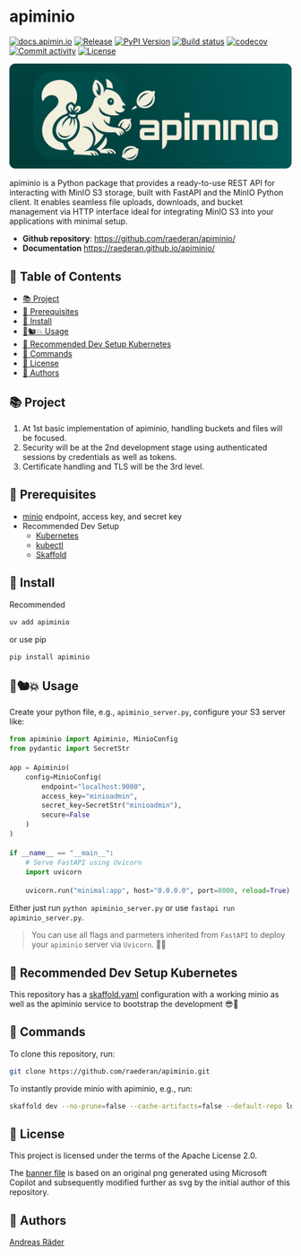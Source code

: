# apiminio <!-- omit in toc -->

[![docs.apimin.io](https://img.shields.io/badge/apimin.io-docs-blue
)](https://docs.apimin.io)
[![Release](https://img.shields.io/github/v/release/raederan/apiminio
)](https://github.com/raederan/apiminio/releases)
[![PyPI Version](https://img.shields.io/pypi/v/apiminio)](https://pypi.org/project/apiminio/)
[![Build status](https://img.shields.io/github/actions/workflow/status/raederan/apiminio/main.yml?branch=main)](https://github.com/raederan/apiminio/actions/workflows/main.yml?query=branch%3Amain)
[![codecov](https://codecov.io/gh/raederan/apiminio/branch/main/graph/badge.svg)](https://codecov.io/gh/raederan/apiminio)
[![Commit activity](https://img.shields.io/github/commit-activity/m/raederan/apiminio)](https://img.shields.io/github/commit-activity/m/raederan/apiminio)
[![License](https://img.shields.io/github/license/raederan/apiminio)](https://img.shields.io/github/license/raederan/apiminio)

[![apiminio banner](./img/apiminio_banner.svg)](https://docs.apimin.io)

apiminio is a Python package that provides a ready-to-use REST API for interacting with MinIO S3 storage, built with FastAPI and the MinIO Python client. It enables seamless file uploads, downloads, and bucket management via HTTP interface ideal for integrating MinIO S3 into your applications with minimal setup.

- **Github repository**: <https://github.com/raederan/apiminio/>
- **Documentation** <https://raederan.github.io/apiminio/>

## 📄 Table of Contents <!-- omit in toc -->

- [📚 Project](#-project)
- [🚦 Prerequisites](#-prerequisites)
- [🚀 Install](#-install)
- [🌰🐿️💥 Usage](#️-usage)
- [🥐 Recommended Dev Setup Kubernetes](#-recommended-dev-setup-kubernetes)
- [🛞 Commands](#-commands)
- [📜 License](#-license)
- [🦥 Authors](#-authors)

## 📚 Project

1. At 1st basic implementation of apiminio, handling buckets and files will be focused.
2. Security will be at the 2nd development stage using authenticated sessions by credentials as well as tokens.
3. Certificate handling and TLS will be the 3rd level.

## 🚦 Prerequisites

- [minio](https://min.io/docs/minio/kubernetes/upstream/index.html) endpoint, access key, and secret key
- Recommended Dev Setup
  - [Kubernetes](https://github.com/tomhuang12/awesome-k8s-resources)
  - [kubectl](https://kubernetes.io/de/docs/tasks/tools/install-kubectl/)
  - [Skaffold](https://skaffold.dev/docs/)

## 🚀 Install

Recommended

```bash
uv add apiminio
```

or use pip

```bash
pip install apiminio
```

## 🌰🐿️💥 Usage

Create your python file, e.g., ``apiminio_server.py``, configure your S3 server like:

```python
from apiminio import Apiminio, MinioConfig
from pydantic import SecretStr

app = Apiminio(
    config=MinioConfig(
        endpoint="localhost:9000",
        access_key="minioadmin",
        secret_key=SecretStr("minioadmin"),
        secure=False
    )
)

if __name__ == "__main__":
    # Serve FastAPI using Uvicorn
    import uvicorn

    uvicorn.run("minimal:app", host="0.0.0.0", port=8000, reload=True)
```

Either just run ``python apiminio_server.py`` or use ``fastapi run apiminio_server.py``.

> You can use all flags and parmeters inherited from ``FastAPI`` to deploy your ``apiminio`` server via ``Uvicorn``. 🦄🐍

## 🥐 Recommended Dev Setup Kubernetes

This repository has a [skaffold.yaml](./skaffold.yaml) configuration with a working minio as well as the apiminio service to bootstrap the development 😎🙌

## 🛞 Commands

To clone this repository, run:

```bash
git clone https://github.com/raederan/apiminio.git
```

To instantly provide minio with apiminio, e.g., run:

```bash
skaffold dev --no-prune=false --cache-artifacts=false --default-repo localhost:32000/apiminio --port-forward
```

## 📜 License

This project is licensed under the terms of the Apache License 2.0.

The [banner file](./img/apiminio_banner.svg) is based on an original png generated using Microsoft Copilot and subsequently modified further as svg by the initial author of this repository.

## 🦥 Authors

[Andreas Räder](https://github.com/raederan)
